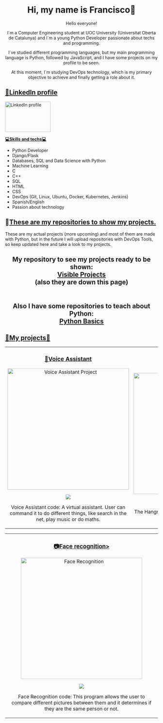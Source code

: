 <div align="center">
<h1 align="center">Hi, my name is Francisco</a>👋</h1>
  
<p align="center">

Hello everyone!

I´m a Computer Engineering student at UOC University (Universitat Oberta de Catalunya) and I´m a young Python Developer passionate about techs and programming.

I´ve studied different programming languages, but my main programming language is Python, followed by JavaScript, and I have some projects on my profile to be seen.

At this moment, I´m studying DevOps technology, which is my primary objective to achieve and finally getting a role about it.
</p>
</div>

<h2>
<ins><b>🔗LinkedIn profile</ins></b>
</h2>
<p>
<a href="https://www.linkedin.com/in/francisco-m-sirvent-candea-68749719b">
<img src="https://logosmarcas.net/wp-content/uploads/2020/04/Linkedin-Logo.png" alt="LinkedIn profile" width="150" height="100">
</a>
</p>

<ins><b>💻Skills and techs💻</b></ins>
- Python Developer
- Django/Flask
- Databases, SQL and Data Science with Python
- Machine Learning
- C
- C++
- SQL
- HTML
- CSS
- DevOps (Git, Linux, Ubuntu, Docker, Kubernetes, Jenkins)
- Spanish/English
- Passion about technology

<h2>
👷<ins><b>These are my repositories to show my projects.</b></ins>
</h2>
These are my actual projects (more upcoming) and most of them are made with Python, but in the future I will upload repositories with DevOps Tools, so keep updated here and take a look to my projects.
<h2 align="center">My repository to see my projects ready to be shown:<a href="https://github.com/fransirvent1994/VisibleProjects"> <br><ins>Visible Projects</ins> </a> <br>(also they are down this page)</br></br></h2>
<h2 align="center"> Also I have some repositories to teach about Python:<a href= "https://github.com/fransirvent1994/Python-Basics.git"><br><ins>Python Basics</ins></a></br></h2>

<h2>
<ins><b>🔨My projects🔨</ins></b>
</h2>
<table>
<tr>
<td width="50%">
<h3 align="center"><a href="https://github.com/fransirvent1994/VisibleProjects/blob/main/VoiceAssistant.py"><ins>🤖Voice Assistant</ins></a></h3>
<div align="center">
<a href="https://github.com/fransirvent1994/VisibleProjects/blob/main/VoiceAssistant.py" target="_blank">
<img src="https://image.news.livedoor.com/newsimage/stf/8/9/89e48_1127_b373474e_bd71f39f.jpg" width="400" alt="Voice Assistant Project"></a>
<p>
<a href="https://github.com/fransirvent1994/VisibleProjects/blob/main/VoiceAssistant.py" target="_blank">
<img src="https://img.shields.io/badge/CODE-ff9?style=for-the-badge&logo=github&logoColor=black">
</a>
</p>
<p>Voice Assistant code: A virtual assistant. User can command it to do different things, like search in the net, play music or do maths.</p>
</div>
                                                                                      
</td>

<td width="50%">
<h3 align="center"><a href="https://github.com/fransirvent1994/VisibleProjects/blob/main/Hanging%20Tree.py"><ins>🎮The Hanging Tree</ins></a></h3>
<div align="center">                                       
<a href="https://github.com/fransirvent1994/VisibleProjects/blob/main/Hanging%20Tree.py" target="_blank"><img src="https://media.istockphoto.com/illustrations/simple-illustration-of-hangman-game-illustration-id1196954772?k=6&m=1196954772&s=170667a&w=0&h=iNA3SlxYdtJZrtzu7uxEv18YCGEepC-Zs8gmSgvSg6c=" width="400" alt="Hanging Tree"></a>
<p>
<a href="https://github.com/fransirvent1994/VisibleProjects/blob/main/Hanging%20Tree.py" target="_blank">
<img src="https://img.shields.io/badge/CODE-80ffaa?style=for-the-badge&logo=github&logoColor=black">
</a>
</p>
</p>The Hangman Tree: Classic game to guess words by choosing letters.</p>
</td>
</div>                                                             
</table>                                                                                 
</div>

<table>
<td width="50%">
<h3 align="center"><a href="https://github.com/fransirvent1994/VisibleProjects/blob/main/Face%20Recognition.py"><ins>📷Face recognition></ins></a></h3>
<div align="center">
<a href="https://github.com/fransirvent1994/VisibleProjects/blob/main/Face%20Recognition.py" target="_blank">
<img src="https://www.vhv.rs/dpng/d/232-2327111_transparent-recognition-clipart-face-recognition-logo-png-png.png" width="400" alt="Face Recognition">
</a>
<p>
<a href="https://github.com/fransirvent1994/VisibleProjects/blob/main/Face%20Recognition.py" target="_blank">
<img src="https://img.shields.io/badge/CODE-80ffaa?style=for-the-badge&logo=github&logoColor=black">
</a>
</p>
<p>Face Recognition code: This program allows the user to compare different pictures between them and it determines if they are the same person or not.</p>
</td>
</div>                                                                               
</table>                                                                                 
</div>
